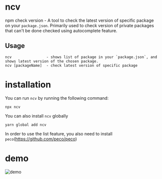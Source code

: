 # ncv

npm check version - A tool to check the latest version of specific package on your `package.json`. Primarily used to check version of private packages that can't be done checked using autocomplete feature.

## Usage

```
ncv                - shows list of package in your `package.json`, and shows latest version of the chosen package.
ncv [packageName]  - check latest version of specific package
```

# installation

You can run `ncv` by running the following command:

```
npx ncv
```

You can also install `ncv` globally

```
yarn global add ncv
```

In order to use the list feature, you also need to install `peco`(https://github.com/peco/peco)


# demo

![demo](https://user-images.githubusercontent.com/6936373/59322487-4601e300-8d11-11e9-8809-faf59fb89880.gif)
